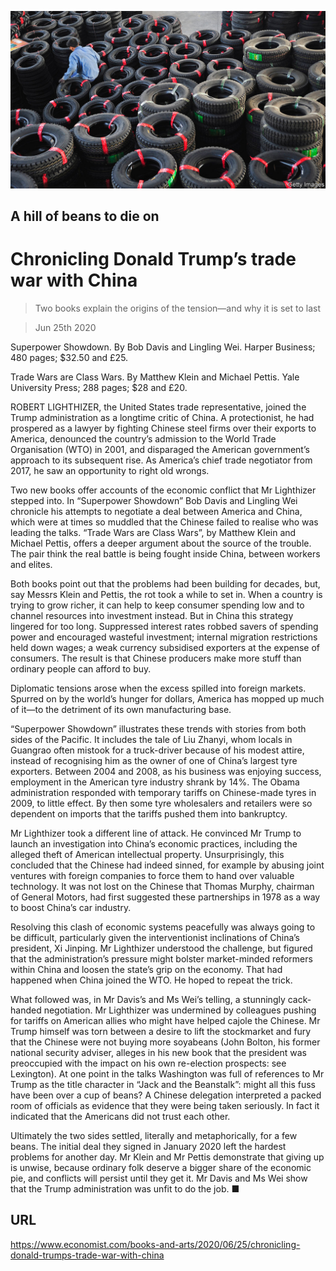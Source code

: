 ![](./images/20200627_BKP011_0.jpg)

## A hill of beans to die on

# Chronicling Donald Trump’s trade war with China

> Two books explain the origins of the tension—and why it is set to last

> Jun 25th 2020

Superpower Showdown. By Bob Davis and Lingling Wei. Harper Business; 480 pages; $32.50 and £25.

Trade Wars are Class Wars. By Matthew Klein and Michael Pettis. Yale University Press; 288 pages; $28 and £20.

ROBERT LIGHTHIZER, the United States trade representative, joined the Trump administration as a longtime critic of China. A protectionist, he had prospered as a lawyer by fighting Chinese steel firms over their exports to America, denounced the country’s admission to the World Trade Organisation (WTO) in 2001, and disparaged the American government’s approach to its subsequent rise. As America’s chief trade negotiator from 2017, he saw an opportunity to right old wrongs.

Two new books offer accounts of the economic conflict that Mr Lighthizer stepped into. In “Superpower Showdown” Bob Davis and Lingling Wei chronicle his attempts to negotiate a deal between America and China, which were at times so muddled that the Chinese failed to realise who was leading the talks. “Trade Wars are Class Wars”, by Matthew Klein and Michael Pettis, offers a deeper argument about the source of the trouble. The pair think the real battle is being fought inside China, between workers and elites.

Both books point out that the problems had been building for decades, but, say Messrs Klein and Pettis, the rot took a while to set in. When a country is trying to grow richer, it can help to keep consumer spending low and to channel resources into investment instead. But in China this strategy lingered for too long. Suppressed interest rates robbed savers of spending power and encouraged wasteful investment; internal migration restrictions held down wages; a weak currency subsidised exporters at the expense of consumers. The result is that Chinese producers make more stuff than ordinary people can afford to buy.

Diplomatic tensions arose when the excess spilled into foreign markets. Spurred on by the world’s hunger for dollars, America has mopped up much of it—to the detriment of its own manufacturing base.

“Superpower Showdown” illustrates these trends with stories from both sides of the Pacific. It includes the tale of Liu Zhanyi, whom locals in Guangrao often mistook for a truck-driver because of his modest attire, instead of recognising him as the owner of one of China’s largest tyre exporters. Between 2004 and 2008, as his business was enjoying success, employment in the American tyre industry shrank by 14%. The Obama administration responded with temporary tariffs on Chinese-made tyres in 2009, to little effect. By then some tyre wholesalers and retailers were so dependent on imports that the tariffs pushed them into bankruptcy.

Mr Lighthizer took a different line of attack. He convinced Mr Trump to launch an investigation into China’s economic practices, including the alleged theft of American intellectual property. Unsurprisingly, this concluded that the Chinese had indeed sinned, for example by abusing joint ventures with foreign companies to force them to hand over valuable technology. It was not lost on the Chinese that Thomas Murphy, chairman of General Motors, had first suggested these partnerships in 1978 as a way to boost China’s car industry.

Resolving this clash of economic systems peacefully was always going to be difficult, particularly given the interventionist inclinations of China’s president, Xi Jinping. Mr Lighthizer understood the challenge, but figured that the administration’s pressure might bolster market-minded reformers within China and loosen the state’s grip on the economy. That had happened when China joined the WTO. He hoped to repeat the trick.

What followed was, in Mr Davis’s and Ms Wei’s telling, a stunningly cack-handed negotiation. Mr Lighthizer was undermined by colleagues pushing for tariffs on American allies who might have helped cajole the Chinese. Mr Trump himself was torn between a desire to lift the stockmarket and fury that the Chinese were not buying more soyabeans (John Bolton, his former national security adviser, alleges in his new book that the president was preoccupied with the impact on his own re-election prospects: see Lexington). At one point in the talks Washington was full of references to Mr Trump as the title character in “Jack and the Beanstalk”: might all this fuss have been over a cup of beans? A Chinese delegation interpreted a packed room of officials as evidence that they were being taken seriously. In fact it indicated that the Americans did not trust each other.

Ultimately the two sides settled, literally and metaphorically, for a few beans. The initial deal they signed in January 2020 left the hardest problems for another day. Mr Klein and Mr Pettis demonstrate that giving up is unwise, because ordinary folk deserve a bigger share of the economic pie, and conflicts will persist until they get it. Mr Davis and Ms Wei show that the Trump administration was unfit to do the job. ■

## URL

https://www.economist.com/books-and-arts/2020/06/25/chronicling-donald-trumps-trade-war-with-china
